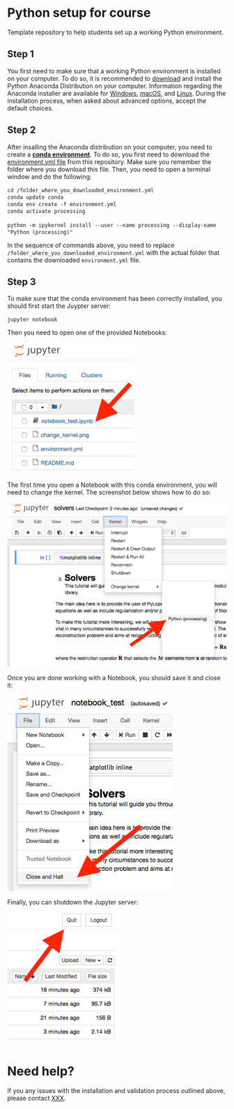 # Python setup for course
Template repository to help students set up a working Python environment.

## Step 1
You first need to make sure that a working Python environment is installed on
your computer. To do so, it is recommended to
[download](https://www.anaconda.com/distribution/#download-section)
and install the Python Anaconda Distribution on your computer.
Information regarding the Anaconda installer are available for
[Windows](https://docs.anaconda.com/anaconda/install/windows/),
[macOS](https://docs.anaconda.com/anaconda/install/mac-os/),
and [Linux](https://docs.anaconda.com/anaconda/install/linux/).
During the installation process, when asked about advanced options,
accept the default choices.


## Step 2
After insalling the Anaconda distribution on your computer, you need to create a
**[conda environment](https://docs.conda.io/projects/conda/en/latest/user-guide/concepts/environments.html)**.
To do so, you first need to download the
[environment.yml file](environment.yml)
from this repository. Make sure you remember the folder where you download this
file. Then, you need to open a terminal window and do the following:

```shell
cd /folder_where_you_downloaded_environment.yml
conda update conda
conda env create -f environment.yml
conda activate processing

python -m ipykernel install --user --name processing --display-name "Python (processing)"
```
In the sequence of commands above, you need to replace
`/folder_where_you_downloaded_environment.yml` with the actual folder that
contains the downloaded `environment.yml` file.

## Step 3
To make sure that the conda environment has been correctly installed,
you should first start the Juypter server:

```shell
jupyter notebook
```

Then you need to open one of the provided Notebooks:

![Open a Notebook](open_notebook.png)

The first time you open a Notebook with this conda environment,
you will need to change the kernel. The screenshot below shows how to do so:

![Change kernel](change_kernel.png)

Once you are done working with a Notebook, you should save it and close it:

![Close a Notebook](close_notebook.png)

Finally, you can shutdown the Jupyter server:

![Quit Jupyter](quit_jupyter.png)

# Need help?
If you any issues with the installation and validation process outlined above,
please contact [XXX](mailto:xx.xx@erdw.ethz.ch).
